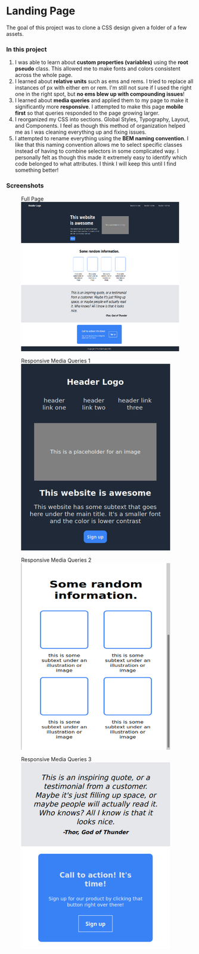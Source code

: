 
# Landing Page

The goal of this project was to clone a CSS design given a folder of a few assets.

### In this project

1. I was able to learn about <strong>custom properties (variables)</strong> using the <strong>root pseudo</strong> class. This allowed me to make fonts and colors consistent across the whole page. 
2. I learned about <strong>relative units</strong> such as ems and rems. I tried to replace all instances of px with either em or rem. I'm still not sure if I used the right one in the right spot, but <strong>no ems blew up with compounding issues</strong>!
3. I learned about <strong>media queries</strong> and applied them to my page to make it significantly more <strong>responsive</strong>. I attempted to make this page <strong>mobile first</strong> so that queries responded to the page growing larger.
4. I reorganized my CSS into sections. Global Styles, Typography, Layout, and Components. I feel as though this method of organization helped me as I was cleaning everything up and fixing issues.
5. I attempted to rename everything using the <strong>BEM naming convention</strong>. I like that this naming convention allows me to select specific classes instead of having to combine selectors in some complicated way. I personally felt as though this made it extremely easy to identify which code belonged to what attributes. I think I will keep this until I find something better!

### Screenshots

<p float = 'left' >
    <figure>
        <figcaption>Full Page</figcaption>
        <img src="Full.png" alt="Full page" width="600" height="400">
    </figure>
    <figure>
        <figcaption>Responsive Media Queries 1</figcaption>
        <img src="zoom1.png" alt="Zoomed view 1" width="400" height="500">
    </figure>
    <figure>
        <figcaption>Responsive Media Queries 2</figcaption>
        <img src="zoom2.png" alt="Zoomed view 1" width="400" height="500">
    </figure>
    <figure>
        <figcaption>Responsive Media Queries 3</figcaption>
        <img src="zoom3.png" alt="Zoomed view 1" width="400" height="500">
    </figure>
</p>